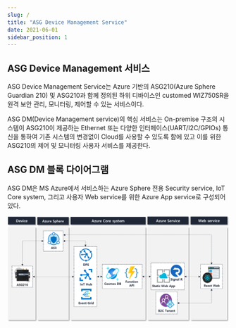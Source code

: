 ```yaml
---
slug: /
title: "ASG Device Management Service"
date: 2021-06-01
sidebar_position: 1
---
```


## ASG Device Management 서비스
ASG Device Management Service는 Azure 기반의 ASG210(Azure Sphere Guardian 210) 및 ASG210과 함께 정의된 하위 디바이스인 customed WIZ750SR을 원격 보안 관리, 모니터링, 제어할 수 있는 서비스이다.

ASG DM(Device Management service)의 핵심 서비스는 On-premise 구조의 시스템이 ASG210이 제공하는 Ethernet 또는 다양한 인터페이스(UART/I2C/GPIOs) 통신을 통하여 기존 시스템의 변경없이 Cloud를 사용할 수 있도록 함에 있고 이를 위한 ASG210의 제어 및 모니터링 사용자 서비스를 제공한다.

<!-- ![](../static/img/asgdm/ASGDM_waton_overview.png) -->

## ASG DM 블록 다이어그램
ASG DM은 MS Azure에서 서비스하는 Azure Sphere 전용 Security service, IoT Core system, 그리고 사용자 Web service를 위한 Azure App service로 구성되어 있다.

![](../static/img/asgdm/ASGDM_block_diagram.png)

<!-- ## ASG DM - Waton
ASG DM은 다양한 On-premise 구조에 적용하기 위한 Customizing 서비스를 제공한다. Waton의 PoC를 통하여 ASG DM은 ASG210 외에도 Waton에서 기존에 사용되던 시스템인 WIZ750SR-Waton 디바이스의 네트워크 설정, 연결상태 체크등을 위한 추가 커스터마이징 작업이 진행되었다.
Waton PoC에 사용된 WIZ750SR-Waton은 기존 1.0.0 버전과는 다르게 Trap 기능이 포함된 1.0.1 버전이다. 이는 WIZ750SR-Waton 디바이스가 기존의 Waton 서버에 데이터를 전송함과 동시에 해당 데이터를 ASG210에도 전송할 수 있도록 기능이 추가되었다.
ASG210을 통해 Cloud로 전송되는 Battery 데이터를 효과적으로 모니터링하기 위한 Battery Bank Tree 구조의 대시보드가 개발되었으며, 마지막으로 WIZ750SR-Waton이 기존 시스템과 통신하면서 동시에 ASG210과의 통신을 통해 Battery Data를 Cloud로 전송할 수 있도록 WIZ750SR-Waton 펌웨어 수정 작업이 진행되었다.

### Customed WIZ750SR-Waton 1.0.1 version
- WIZ750SR-Waton 1.0.1 설명 및 Configuration Tool 사용법
- [WIZ750SR-Waton 1.0.1 Firmware](https://github.com/WIZnet-Azure-Sphere/WIZnet-ASG-PoC-Docs/releases)

### WIZ750SR-Waton linked ASG210 monitoring service 
![](../static/img/asgdm/ASGDM_waton_wiz750_list.png)

### Waton Battery bank data monitoring service 
![](../static/img/asgdm/ASGDM_waton_dashboard.png)


## NEXT
WIZnet ASG210(Azure Sphere Guardian 210)

WIZ750SR-Waton 1.0.1 설명 및 Configuration Tool 사용법

ASG DM 서비스 가이드 -->

